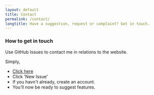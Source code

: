 ```yaml
---
layout: default
title: Contact
permalink: /contact/
longtitle: Have a suggestion, request or complaint? Get in touch.
---
```

### How to get in touch
Use GitHub Issues to contact me in relations to the website.

Simply,
- [Click here](https://github.com/isaboo/suggestions/issues/1)
- Click 'New Issue'
- If you havn't already, create an account.
- You'll now be ready to suggest features.
